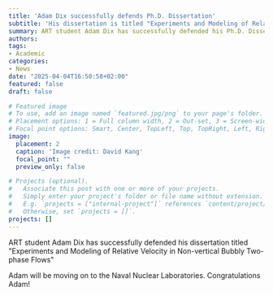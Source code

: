 ```yaml
---
title: 'Adam Dix successfully defends Ph.D. Dissertation'
subtitle: 'His dissertation is titled "Experiments and Modeling of Relative Velocity in Non-vertical Bubbly Two-phase Flows"'
summary: ART student Adam Dix has successfully defended his Ph.D. Dissertation
authors:
tags:
- Academic
categories:
- News
date: "2025-04-04T16:50:58+02:00"
featured: false
draft: false

# Featured image
# To use, add an image named `featured.jpg/png` to your page's folder.
# Placement options: 1 = Full column width, 2 = Out-set, 3 = Screen-width
# Focal point options: Smart, Center, TopLeft, Top, TopRight, Left, Right, BottomLeft, Bottom, BottomRight
image:
  placement: 2
  caption: 'Image credit: David Kang'
  focal_point: ""
  preview_only: false

# Projects (optional).
#   Associate this post with one or more of your projects.
#   Simply enter your project's folder or file name without extension.
#   E.g. `projects = ["internal-project"]` references `content/project/deep-learning/index.md`.
#   Otherwise, set `projects = []`.
projects: []
---
```


ART student Adam Dix has successfully defended his dissertation titled "Experiments and Modeling of Relative Velocity in Non-vertical Bubbly Two-phase Flows" 

Adam will be moving on to the Naval Nuclear Laboratories. Congratulations Adam!